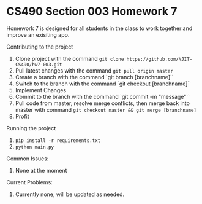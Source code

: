 # CS490 Section 003 Homework 7

Homework 7 is designed for all students in the class to work together
and improve an exisiting app.

Contributing to the project
1. Clone project with the command `git clone https://github.com/NJIT-CS490/hw7-003.git`
2. Pull latest changes with the command `git pull origin master`
3. Create a branch with the command `git branch [branchname]``
4. Switch to the branch with the command `git checkout [branchname]``
5. Implement Changes
6. Commit to the branch with the command `git commit -m "message"``
7. Pull code from master, resolve merge conflicts, then merge back into master
   with command `git checkout master && git merge [branchname]`
8. Profit


Running the project
1. `pip install -r requirements.txt`
2. `python main.py`

Common Issues:
1. None at the moment

Current Problems:
1. Currently none, will be updated as needed.